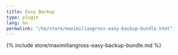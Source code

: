 ```yaml
---
title: Easy Backup
type: plugin
lang: he
permalink: "/he/store/maximiliangross-easy-backup-bundle.html"
---
```


{% include store/maximiliangross-easy-backup-bundle.md %}
